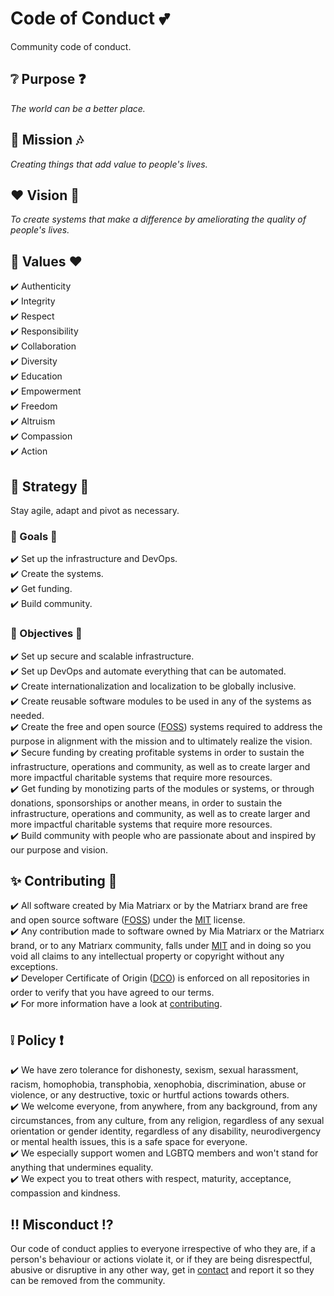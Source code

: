 # Code of Conduct 💕

Community code of conduct.

## ❔ Purpose ❓

*The world can be a better place.*

## 🎨 Mission 🎶

*Creating things that add value to people's lives.*

## ❤️ Vision 🔮

*To create systems that make a difference by ameliorating the quality of people's lives.*

## 🏰 Values ❤️

✔️ Authenticity\
✔️ Integrity\
✔️ Respect\
✔️ Responsibility\
✔️ Collaboration\
✔️ Diversity\
✔️ Education\
✔️ Empowerment\
✔️ Freedom\
✔️ Altruism\
✔️ Compassion\
✔️ Action

## 🚀 Strategy 🌈

Stay agile, adapt and pivot as necessary.

### 🚀 Goals 🌈

✔️ Set up the infrastructure and DevOps.\
✔️ Create the systems.\
✔️ Get funding.\
✔️ Build community.

### 🚀 Objectives 🌈

✔️ Set up secure and scalable infrastructure.\
✔️ Set up DevOps and automate everything that can be automated.\
✔️ Create internationalization and localization to be globally inclusive.\
✔️ Create reusable software modules to be used in any of the systems as needed.\
✔️ Create the free and open source ([FOSS](https://en.wikipedia.org/wiki/Free_and_open-source_software)) systems required to address the purpose in alignment with the mission and to ultimately realize the vision.\
✔️ Secure funding by creating profitable systems in order to sustain the infrastructure, operations and community, as well as to create larger and more impactful charitable systems that require more resources.\
✔️ Get funding by monotizing parts of the modules or systems, or through donations, sponsorships or another means, in order to sustain the infrastructure, operations and community, as well as to create larger and more impactful charitable systems that require more resources.\
✔️ Build community with people who are passionate about and inspired by our purpose and vision.

## ✨ Contributing 💫

✔️ All software created by Mia Matriarx or by the Matriarx brand are free and open source software ([FOSS](https://en.wikipedia.org/wiki/Free_and_open-source_software)) under the [MIT](https://github.com/miamatriarx/miamatriarx/blob/main/license.md) license.\
✔️ Any contribution made to software owned by Mia Matriarx or the Matriarx brand, or to any Matriarx community, falls under [MIT](https://github.com/miamatriarx/miamatriarx/blob/main/license.md) and in doing so you void all claims to any intellectual property or copyright without any exceptions.\
✔️ Developer Certificate of Origin ([DCO](https://en.wikipedia.org/wiki/Developer_Certificate_of_Origin)) is enforced on all repositories in order to verify that you have agreed to our terms.\
✔️ For more information have a look at [contributing](https://github.com/miamatriarx/miamatriarx/blob/main/contributing.md).

## ❕ Policy ❗

✔️ We have zero tolerance for dishonesty, sexism, sexual harassment, racism, homophobia, transphobia, xenophobia, discrimination, abuse or violence, or any destructive, toxic or hurtful actions towards others.\
✔️ We welcome everyone, from anywhere, from any background, from any circumstances, from any culture, from any religion, regardless of any sexual orientation or gender identity, regardless of any disability, neurodivergency or mental health issues, this is a safe space for everyone.\
✔️ We especially support women and LGBTQ members and won't stand for anything that undermines equality.\
✔️ We expect you to treat others with respect, maturity, acceptance, compassion and kindness.

## ‼️ Misconduct ⁉️

Our code of conduct applies to everyone irrespective of who they are, if a person's behaviour or actions violate it, or if they are being disrespectful, abusive or disruptive in any other way, get in [contact](https://github.com/miamatriarx/miamatriarx/blob/main/support.md) and report it so they can be removed from the community.
